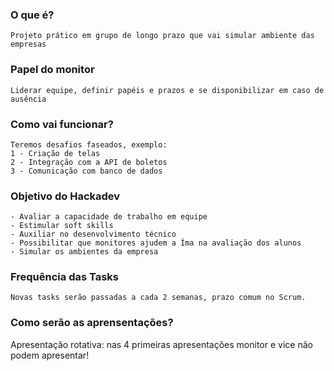 ### **O que é?**
    Projeto prático em grupo de longo prazo que vai simular ambiente das empresas
    
### **Papel do monitor**
    Liderar equipe, definir papéis e prazos e se disponibilizar em caso de ausência
    
### **Como vai funcionar?**
    Teremos desafios faseados, exemplo:
    1 - Criação de telas
    2 - Integração com a API de boletos
    3 - Comunicação com banco de dados
    
### **Objetivo do Hackadev**
    - Avaliar a capacidade de trabalho em equipe
    - Estimular soft skills
    - Auxiliar no desenvolvimento técnico
    - Possibilitar que monitores ajudem a Íma na avaliação dos alunos
    - Simular os ambientes da empresa

### **Frequência das Tasks**
    Novas tasks serão passadas a cada 2 semanas, prazo comum no Scrum.

### **Como serão as aprensentações?**
Apresentação rotativa: nas 4 primeiras apresentações monitor e vice não podem apresentar!